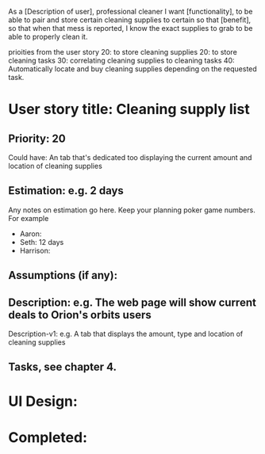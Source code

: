 As a [Description of user], professional cleaner
I want [functionality], to be able to pair and store certain cleaning supplies to certain
so that [benefit], so that when that mess is reported, I know the exact supplies to grab to be able to properly clean it.

prioities from the user story
20: to store cleaning supplies
20: to store cleaning tasks
30: correlating cleaning supplies to cleaning tasks
40: Automatically locate and buy cleaning supplies depending on the requested task.


# User story title: Cleaning supply list

## Priority: 20
Could have:
An tab that's dedicated too displaying the current amount and location of cleaning supplies


## Estimation: e.g. 2 days
Any notes on estimation go here. Keep your planning poker game numbers. For example
* Aaron:
* Seth: 12 days
* Harrison:


## Assumptions (if any):

## Description: e.g. The web page will show current deals to Orion's orbits users

Description-v1: e.g. A tab that displays the amount, type and location of cleaning supplies 

## Tasks, see chapter 4.



# UI Design:


# Completed: